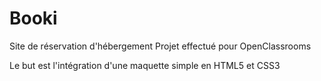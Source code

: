 # Booki
Site de réservation d'hébergement
Projet effectué pour OpenClassrooms

Le but est l'intégration d'une maquette simple en HTML5 et CSS3
